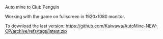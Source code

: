 Auto mine to Club Penguin

Working with the game on fullscreen in 1920x1080 monitor.

To download the last version:
https://github.com/Kaiwawa/AutoMine-NEW-CP/archive/refs/tags/latest.zip

